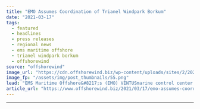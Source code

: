 ```yaml
---
title: "EMO Assumes Coordination of Trianel Windpark Borkum"
date: "2021-03-17"
tags: 
  - featured
  - headlines
  - press releases
  - regional news
  - ems maritime offshore
  - trianel windpark borkum
  - offshorewind
source: "offshorewind"
image_url: "https://cdn.offshorewind.biz/wp-content/uploads/sites/2/2021/03/17091004/EMO-Assumes-Coordination-of-Trianel-Windpark-Borkum.png"
image_fp: "/assets/img/post_thumbnails/55.png"
lead: "EMS Maritime Offshore&#8217;s (EMO) VENTUSmarine control center has assumed coordination of the Trianel Windpark"
article_url: "https://www.offshorewind.biz/2021/03/17/emo-assumes-coordination-of-trianel-windpark-borkum/"
---
```


---

